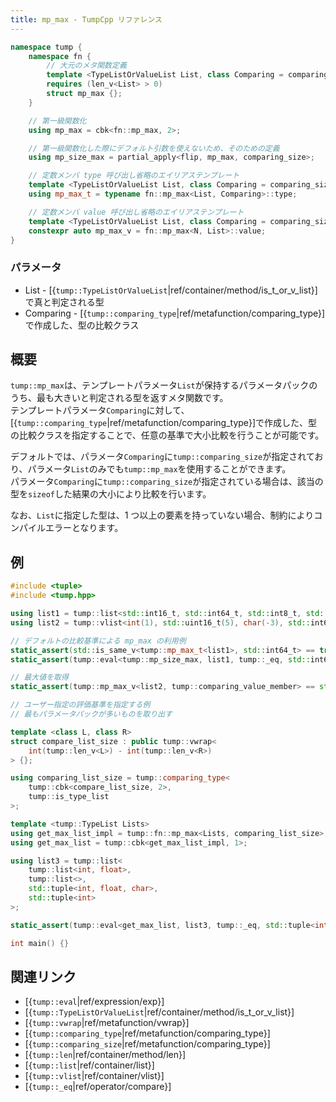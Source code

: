```yaml
---
title: mp_max - TumpCpp リファレンス
---
```


```cpp
namespace tump {
    namespace fn {
        // 大元のメタ関数定義
        template <TypeListOrValueList List, class Comparing = comparing_size>
        requires (len_v<List> > 0)
        struct mp_max {};
    }

    // 第一級関数化
    using mp_max = cbk<fn::mp_max, 2>;

    // 第一級関数化した際にデフォルト引数を使えないため、そのための定義
    using mp_size_max = partial_apply<flip, mp_max, comparing_size>;

    // 定数メンバ type 呼び出し省略のエイリアステンプレート
    template <TypeListOrValueList List, class Comparing = comparing_size>
    using mp_max_t = typename fn::mp_max<List, Comparing>::type;

    // 定数メンバ value 呼び出し省略のエイリアステンプレート
    template <TypeListOrValueList List, class Comparing = comparing_size>
    constexpr auto mp_max_v = fn::mp_max<N, List>::value;
}
```

### パラメータ

- List - [{`tump::TypeListOrValueList`|ref/container/method/is_t_or_v_list}]で真と判定される型
- Comparing - [{`tump::comparing_type`|ref/metafunction/comparing_type}]で作成した、型の比較クラス

## 概要

`tump::mp_max`は、テンプレートパラメータ`List`が保持するパラメータパックのうち、最も大きいと判定される型を返すメタ関数です。  
テンプレートパラメータ`Comparing`に対して、[{`tump::comparing_type`|ref/metafunction/comparing_type}]で作成した、型の比較クラスを指定することで、任意の基準で大小比較を行うことが可能です。

デフォルトでは、パラメータ`Comparing`に`tump::comparing_size`が指定されており、パラメータ`List`のみでも`tump::mp_max`を使用することができます。  
パラメータ`Comparing`に`tump::comparing_size`が指定されている場合は、該当の型を`sizeof`した結果の大小により比較を行います。

なお、`List`に指定した型は、1 つ以上の要素を持っていない場合、制約によりコンパイルエラーとなります。

## 例

```cpp
#include <tuple>
#include <tump.hpp>

using list1 = tump::list<std::int16_t, std::int64_t, std::int8_t, std::int32_t>;
using list2 = tump::vlist<int(1), std::uint16_t(5), char(-3), std::int64_t(-2)>;

// デフォルトの比較基準による mp_max の利用例
static_assert(std::is_same_v<tump::mp_max_t<list1>, std::int64_t> == true);
static_assert(tump::eval<tump::mp_size_max, list1, tump::_eq, std::int64_t>::value == true);

// 最大値を取得
static_assert(tump::mp_max_v<list2, tump::comparing_value_member> == std::uint16_t(5));

// ユーザー指定の評価基準を指定する例
// 最もパラメータパックが多いものを取り出す

template <class L, class R>
struct compare_list_size : public tump::vwrap<
    int(tump::len_v<L>) - int(tump::len_v<R>)
> {};

using comparing_list_size = tump::comparing_type<
    tump::cbk<compare_list_size, 2>,
    tump::is_type_list
>;

template <tump::TypeList Lists>
using get_max_list_impl = tump::fn::mp_max<Lists, comparing_list_size>;
using get_max_list = tump::cbk<get_max_list_impl, 1>;

using list3 = tump::list<
    tump::list<int, float>,
    tump::list<>,
    std::tuple<int, float, char>,
    std::tuple<int>
>;

static_assert(tump::eval<get_max_list, list3, tump::_eq, std::tuple<int, float, char>>::value == true);

int main() {}
```

## 関連リンク

- [{`tump::eval`|ref/expression/exp}]
- [{`tump::TypeListOrValueList`|ref/container/method/is_t_or_v_list}]
- [{`tump::vwrap`|ref/metafunction/vwrap}]
- [{`tump::comparing_type`|ref/metafunction/comparing_type}]
- [{`tump::comparing_size`|ref/metafunction/comparing_type}]
- [{`tump::len`|ref/container/method/len}]
- [{`tump::list`|ref/container/list}]
- [{`tump::vlist`|ref/container/vlist}]
- [{`tump::_eq`|ref/operator/compare}]
